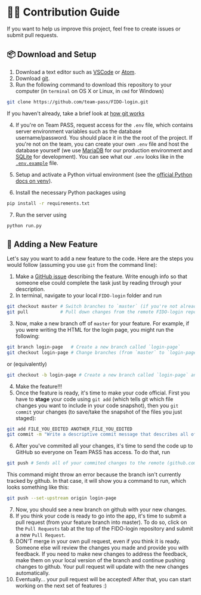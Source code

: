 # 👨‍💻 Contribution Guide

If you want to help us improve this project, feel free to create issues or submit pull requests.

## 📦 Download and Setup

1. Download a text editor such as [VSCode](https://code.visualstudio.com/) or [Atom](https://atom.io/).
2. Download [git](https://git-scm.com/downloads).
3. Run the following command to download this repository to your computer (in `terminal` on OS X or Linux, in `cmd` for Windows)

```bash
git clone https://github.com/team-pass/FIDO-login.git
```

If you haven't already, take a brief look at [how git works](https://guides.github.com/introduction/git-handbook/)

4. If you're on Team PASS, request access for the `.env` file, which contains server environment variables such as the database username/password. You should place it in the the root of the project. If you're not on the team, you can create your own `.env` file and host the database yourself (we use [MariaDB](https://mariadb.org/) for our production environment and [SQLite](https://www.sqlite.org/index.html) for development). You can see what our `.env` looks like in the [`.env.example`](./.env.example) file.

5. Setup and activate a Python virtual environment (see the [official Python docs on venv](https://docs.python.org/3/tutorial/venv.html)).
6. Install the necessary Python packages using

```bash
pip install -r requirements.txt
```

7. Run the server using 

```bash
python run.py
```

## 📝 Adding a New Feature


Let's say you want to add a new feature to the code. Here are the steps you would follow (assuming you use `git` from the command line):

1. Make a [GitHub issue](https://github.com/team-pass/FIDO-login/issues) describing the feature. Write enough info so that someone else could complete the task just by reading through your description.
2. In terminal, navigate to your local `FIDO-login` folder and run

```bash
git checkout master # Switch branches to `master` (if you're not already there)
git pull            # Pull down changes from the remote FIDO-login repository (on github.com)
```

3. Now, make a new branch off of `master` for your feature. For example, if you were writing the HTML for the login page, you might run the following:

```bash
git branch login-page   # Create a new branch called `login-page`
git checkout login-page # Change branches (from `master` to `login-page`)
```

or (equivalently)

```bash
git checkout -b login-page # Create a new branch called `login-page` and check it out
```

4. Make the feature!!!
5. Once the feature is ready, it's time to make your code official. First you have to **stage** your code using `git add` (which tells git which file changes you want to include in your code snapshot), then you `git commit` your changes (to save/take the snapshot of the files you just staged):

```bash
git add FILE_YOU_EDITED ANOTHER_FILE_YOU_EDITED
git commit -m "Write a descriptive commit message that describes all of the changes you made"
```

6. After you've commited all your changes, it's time to send the code up to GitHub so everyone on Team PASS has access. To do that, run

```bash
git push # Sends all of your commited changes to the remote (github.com)
```

This command might throw an error because the branch isn't currently tracked by github. In that case, it will show you a command to run, which looks something like this:

```bash
git push --set-upstream origin login-page
```

7. Now, you should see a new branch on github with your new changes.
8. If you think your code is ready to go into the app, it's time to submit a pull request (from your feature branch into master). To do so, click on the `Pull Requests` tab at the top of the FIDO-login repository and submit a new `Pull Request`.
8. DON'T merge in your own pull request, even if you think it is ready. Someone else will review the changes you made and provide you with feedback. If you need to make new changes to address the feedback, make them on your local version of the branch and continue pushing changes to github. Your pull request will update with the new changes automatically.
9.  Eventually... your pull request will be accepted! After that, you can start working on the next set of features :)
